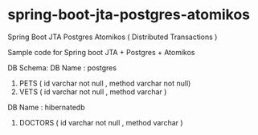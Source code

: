 # spring-boot-jta-postgres-atomikos
Spring Boot JTA Postgres Atomikos ( Distributed Transactions )

Sample code for Spring boot JTA + Postgres + Atomikos 

DB Schema: 
DB Name : postgres
1. PETS ( id varchar not null , method varchar not null)
2. VETS ( id varchar not null , method varchar )

DB Name : hibernatedb
1. DOCTORS ( id varchar not null , method varchar )

